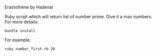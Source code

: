 Erastothène by Hadenai

Ruby script which will return list of number prime. Give it a max numbers. For more details:

```
bundle install
```

For example:

```
ruby number_first.rb 20
```
